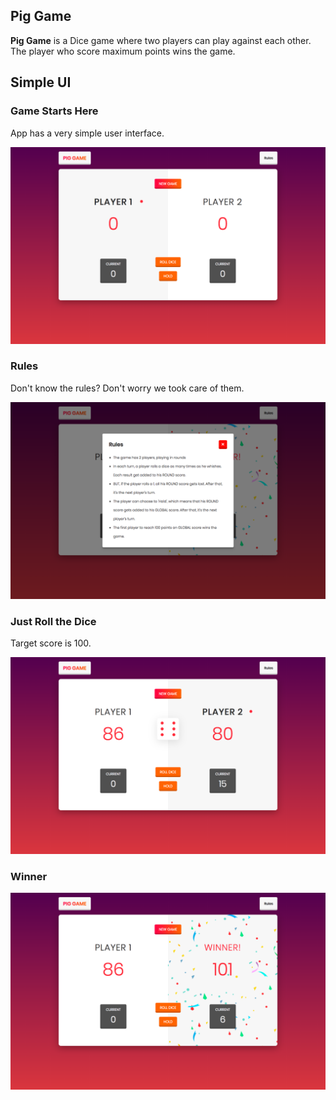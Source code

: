 ## Pig Game

**Pig Game** is a Dice game where two players can play against each other. The player who score maximum points wins the game.

## Simple UI

### Game Starts Here

App has a very simple user interface.

![Screenshot](https://raw.githubusercontent.com/ajaykumar1196/Pig-Game/master/UI/start.png)

### Rules

Don't know the rules? Don't worry we took care of them.

![Screenshot](https://raw.githubusercontent.com/ajaykumar1196/Pig-Game/master/UI/rules.png)

### Just Roll the Dice

Target score is 100.

![Screenshot](https://raw.githubusercontent.com/ajaykumar1196/Pig-Game/master/UI/gameplay.png)

### Winner

![Screenshot](https://raw.githubusercontent.com/ajaykumar1196/Pig-Game/master/UI/winner.png)
